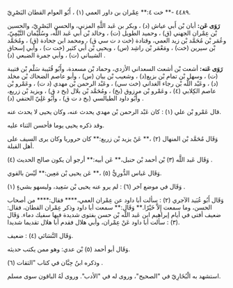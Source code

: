 ٤٤٨٩ -** خت ٤:** عِمْران بن داور العمي (١) ، أَبُو العوام القطان البَصْرِيّ.

**رَوَى عَن:** أبان بْن أَبي عياش (د) ، وبكر بن عَبد اللَّهِ المزني، والحسن البَصْرِيّ، والحسين بْن عِمْران الجهني (ق) ، وحميد الطويل (ت) ، وخالد بْن أَبي عَبد اللَّه، وسُلَيْمان التَّيْمِيّ، وعُمَر بْن مُحَمَّد بْن زيد العمي، وقتادة (خت د ت سي ق) ، ومحمد ابن جحادة (ق) ، ومُحَمَّد بْن سيرين (خت) ، ومَعْمَر بْن راشِد (س) ، ويحيى بْن أَبي كثير (خت ت) ، وأبي إسحاق الشيباني (ت) ، وأبي جمرة الضبعي (د) .

**رَوَى عَنه:** أشعث بْن أشعث السعداني الأزدي، وحماد بْن مسعدة، وأَبُو قُتَيبة سَلْم بْن قتيبة (ت) ، وسهل بْن تمام بْن بزيع(د) ، وشعيب بْن بيان (س) ، وأبو عاصم الضحاك بْن مخلد (د) ، وعَبْد اللَّه بْن رجاء الغداني (خت سي) ، وعَبْد الرحمن بْن مهدي (د ت) ، وعَمْرو بْن عاصم الكِلابي (٤) ، وعَمْرو بْن مرزوق (بخ) ، ومُحَمَّد بْن بلال (بخ د ق) ، ويزيد بْن زريع، وأَبُو داود الطيالسي (بخ د ت ق) ، وأَبُو عَلِيّ الحنفي (د) .

قال عَمْرو بْن علي (١) : كان عَبْد الرحمن بْن مهدي يحدث عنه، وكان يحيى لا يحدث عنه.

وقد ذكره يحيى يوما فأحسن الثناء عليه.

وَقَال مُحَمَّد بْن المنهال (٢) ،** عَنْ يزيد بْن زريع:** كان حروريا وكان يرى السيف على أهل القبلة.

وَقَال عَبد اللَّه (٣) بْن أحمد بْن حنبل،** عَن أبيه:** أرجو أن يكون صالح الحديث (٤) .

وَقَال عَباس الدُّورِيُّ (٥) ،** عَن يحيى بْن مَعِين:** لَيْسَ بالقوي.

وَقَال في موضع آخر (٦) : لم يرو عنه يحيى بْن سَعِيد، وليسهو بشيءٍ (١) .

وَقَال أَبُو عُبَيد الآجري (٢) : سألت أبا داود عن عِمْران العمي،**** فقال:**** من أصحاب الحسن، وما سمعت إِلاَّ خَيْرًا.** وَقَال:** سمعت أبا داود وذكر عِمْران القطان، فقال: ضعيف أفتى في أيام إبراهيم ابن عَبد اللَّه بْن حسن بفتوى شديدة فيها سفيك دماء. وَقَال (٣) : سألت أبا داود عَنْ عِمْران، وأبي هلال فقدم أبا هلال تقديما شديدا.

وَقَال النَّسَائي (٤) : ضعيف.

وَقَال أبو أحمد (٥) بْن عدي: وهو ممن يكتب حديثه.

وذكره ابنُ حِبَّان في كتاب "الثقات (٦) .

استشهد به الْبُخَارِيّ في "الصحيح"، وروى له في "الأدب". وروى لَهُ الباقون سوى مسلم.